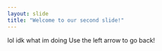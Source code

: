 ```yaml
---
layout: slide
title: "Welcome to our second slide!"
---
```

lol idk what im doing
Use the left arrow to go back!
